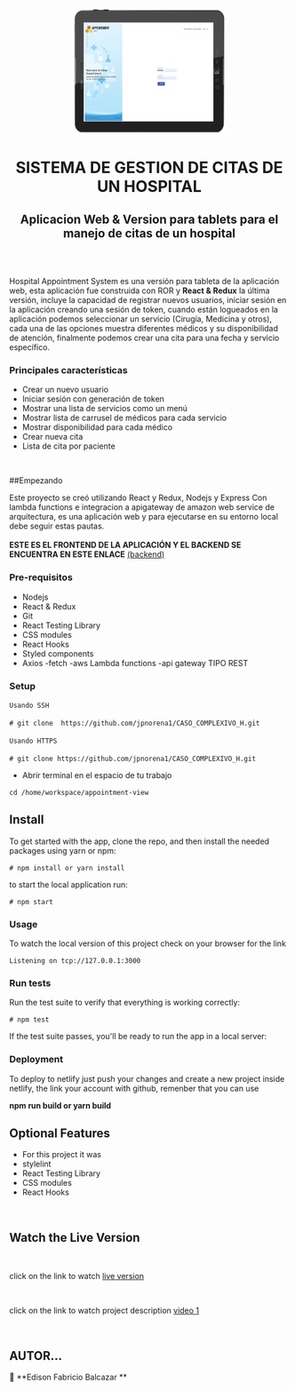 <p align="center">
    <img src="./images/g839.png"
        height="230">
</p>

<p align="center">
    <h1 align="center"> SISTEMA DE GESTION DE CITAS DE UN HOSPITAL  </h1>    
</p>

<p align="center">
    <h2 align="center"> Aplicacion Web & Version para tablets para el manejo de citas de un hospital </h2>    
</p>
<br />



 


<br/>


Hospital Appointment System es una versión para tableta de la aplicación web, esta aplicación fue construida con ROR y <strong>React & Redux</strong> la última versión, incluye la capacidad de registrar nuevos usuarios, iniciar sesión en la aplicación creando una sesión de token, cuando están logueados en la aplicación podemos seleccionar un servicio (Cirugía, Medicina y otros), cada una de las opciones muestra diferentes médicos y su disponibilidad de atención, finalmente podemos crear una cita para una fecha y servicio específico.<br/>

### Principales características
- Crear un nuevo usuario
- Iniciar sesión con generación de token
- Mostrar una lista de servicios como un menú
- Mostrar lista de carrusel de médicos para cada servicio
- Mostrar disponibilidad para cada médico
- Crear nueva cita
- Lista de cita por paciente



<br/>

##Empezando

Este proyecto se creó utilizando React y Redux, Nodejs y Express Con lambda functions e integracion a apigateway de amazon web service de arquitectura, es una aplicación web y para ejecutarse en su entorno local debe seguir estas pautas.
<br/>
<br/>
**ESTE ES EL FRONTEND DE LA APLICACIÓN Y EL BACKEND SE ENCUENTRA EN ESTE ENLACE** [(backend)](https://github.com/jpnorena1/CASO_COMPLEXIVO_H.git)
<br/>

### Pre-requisitos

- Nodejs
- React & Redux
- Git
- React Testing Library
- CSS modules 
- React Hooks
- Styled components
- Axios
-fetch
-aws Lambda functions
-api gateway TIPO REST


### Setup




```
Usando SSH 

# git clone  https://github.com/jpnorena1/CASO_COMPLEXIVO_H.git

Usando HTTPS

# git clone https://github.com/jpnorena1/CASO_COMPLEXIVO_H.git

```

+ Abrir terminal en el espacio de tu trabajo

```
cd /home/workspace/appointment-view
```


## Install


To get started with the app, clone the repo, and then install the needed packages using yarn or npm:

```
# npm install or yarn install
```

to start the local application run:

```
# npm start
```


### Usage

To watch the local version of this project check on your browser for the link 

```
Listening on tcp://127.0.0.1:3000
```

### Run tests

Run the test suite to verify that everything is working correctly:

```
# npm test

```

If the test suite passes, you'll be ready to run the app in a local server:


### Deployment

To deploy to netlify just push your changes and create a new project inside netlify, the link your account with github, remenber that you can use 

<b>npm run build or yarn build</b>





## Optional Features

+ For this project it was 
+ stylelint
+ React Testing Library
+ CSS modules 
+ React Hooks

<br/>

## Watch the Live Version

<br/>

click on the link to watch [live version](https://agile-lowlands-59460.herokuapp.com/)

<br/>

click on the link to watch project description [video 1](https://www.notion.so/Final-Capstone-Project-Book-an-Appointment-41ded2ee99ff4fe4becf91acb332ca26)


<br/>




## AUTOR... 

👤 **Edison Fabricio Balcazar **
